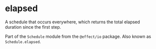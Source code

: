 # elapsed

A schedule that occurs everywhere, which returns the total elapsed duration
since the first step.

Part of the `Schedule` module from the `@effect/io` package. Also known as `Schedule.elapsed`.

